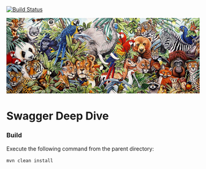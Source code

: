 [![Build Status][travis-badge]][travis-badge-url]

![](./img/menagerie.jpg)

Swagger Deep Dive
======================


### Build
Execute the following command from the parent directory:
```
mvn clean install
```


[travis-badge]: https://travis-ci.org/indrabasak/swagger-deepdive.svg?branch=master
[travis-badge-url]: https://travis-ci.org/indrabasak/swagger-deepdive/